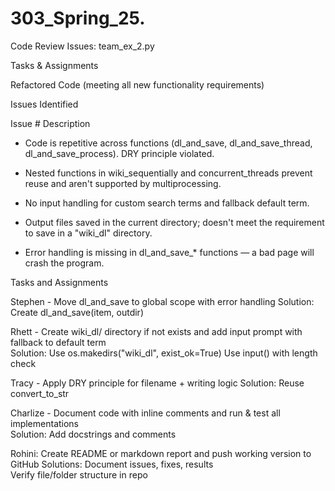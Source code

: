 # 303_Spring_25.

Code Review Issues: team_ex_2.py

Tasks & Assignments 

Refactored Code (meeting all new functionality requirements)

Issues Identified

Issue #	Description
* Code is repetitive across functions (dl_and_save, dl_and_save_thread, dl_and_save_process). DRY principle violated.
  
* Nested functions in wiki_sequentially and concurrent_threads prevent reuse and aren't supported by multiprocessing.
  
* No input handling for custom search terms and fallback default term.
  
* Output files saved in the current directory; doesn't meet the requirement to save in a "wiki_dl" directory.
  
* Error handling is missing in dl_and_save_* functions — a bad page will crash the program.


Tasks and Assignments

Stephen - Move dl_and_save to global scope with error handling
Solution: Create dl_and_save(item, outdir)


Rhett - Create wiki_dl/ directory if not exists	and add input prompt with fallback to default term	
Solution: Use os.makedirs("wiki_dl", exist_ok=True)
          Use input() with length check 

Tracy - Apply DRY principle for filename + writing logic
Solution: Reuse convert_to_str

Charlize - Document code with inline comments and run & test all implementations	
Solution: Add docstrings and comments

Rohini: Create README or markdown report and push working version to GitHub
Solutions: Document issues, fixes, results	
Verify file/folder structure in repo
